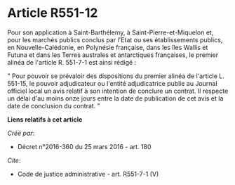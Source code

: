 # Article R551-12

Pour son application à Saint-Barthélemy, à Saint-Pierre-et-Miquelon et, pour les marchés publics conclus par l'Etat ou ses
établissements publics, en Nouvelle-Calédonie, en Polynésie française, dans les îles Wallis et Futuna et dans les Terres
australes et antarctiques françaises, le premier alinéa de l'article R. 551-7-1 est ainsi rédigé : 

" Pour pouvoir se prévaloir des dispositions du premier alinéa de l'article L. 551-15, le pouvoir adjudicateur ou l'entité
adjudicatrice publie au Journal officiel local un avis relatif à son intention de conclure un contrat. Il respecte un délai
d'au moins onze jours entre la date de publication de cet avis et la date de conclusion du contrat. "

**Liens relatifs à cet article**

_Créé par_:

  - Décret n°2016-360 du 25 mars 2016 - art. 180

_Cite_:

  - Code de justice administrative - art. R551-7-1 (V)
